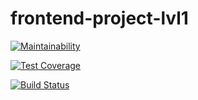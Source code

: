 # frontend-project-lvl1

[![Maintainability](https://api.codeclimate.com/v1/badges/36fd92089ef9f10b0872/maintainability)](https://codeclimate.com/github/NoimanUs/frontend-project-lvl1/maintainability)


[![Test Coverage](https://api.codeclimate.com/v1/badges/36fd92089ef9f10b0872/test_coverage)](https://codeclimate.com/github/NoimanUs/frontend-project-lvl1/test_coverage)

[![Build Status](https://travis-ci.org/NoimanUs/frontend-project-lvl1.svg?branch=master)](https://travis-ci.org/NoimanUs/frontend-project-lvl1)
